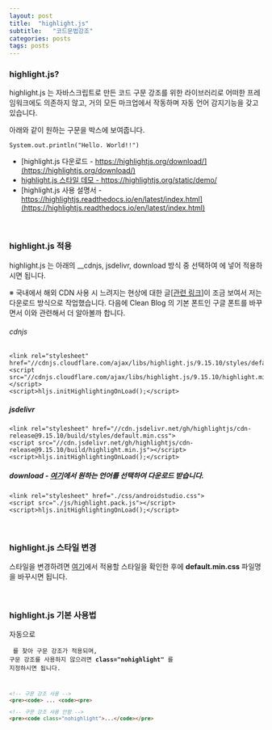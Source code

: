 ```yaml
---
layout: post
title:  "highlight.js"
subtitle:   "코드문법강조"
categories: posts
tags: posts
---
```


 

### highlight.js?

highlight.js 는 자바스크립트로 만든 코드 구문 강조를 위한 라이브러리로 어떠한 프레임워크에도 의존하지 않고, 거의 모든 마크업에서 작동하며 자동 언어 감지기능을 갖고 있습니다.

아래와 같이 원하는 구문을 박스에 보여줍니다.

```
System.out.println("Hello. World!!")
```

* [highlight.js 다운로드 - https://highlightjs.org/download/](https://highlightjs.org/download/)
* [highlight.js 스타일 데모 - https://highlightjs.org/static/demo/ ](https://highlightjs.org/static/demo/)
* [highlight.js 사용 설명서 - https://highlightjs.readthedocs.io/en/latest/index.html](https://highlightjs.readthedocs.io/en/latest/index.html)

 <br>

### highlight.js 적용

highlight.js 는 아래의 __cdnjs, jsdelivr, download 방식 중 선택하여 __<head>__ 에 넣어 적용하시면 됩니다.

※ 국내에서 해외 CDN 사용 시 느려지는 현상에 대한 글[[관련 링크](https://xetown.com/tips/793706)]이 조금 보여서 저는 다운로드 방식으로 작업했습니다. 다음에 Clean Blog 의 기본 폰트인 구글 폰트를 바꾸면서 이와 관련해서 더 알아볼까 합니다.

###### cdnjs

```
<link rel="stylesheet" href="//cdnjs.cloudflare.com/ajax/libs/highlight.js/9.15.10/styles/default.min.css">
<script src="//cdnjs.cloudflare.com/ajax/libs/highlight.js/9.15.10/highlight.min.js"></script>
<script>hljs.initHighlightingOnLoad();</script>
```

##### jsdelivr

```
<link rel="stylesheet" href="//cdn.jsdelivr.net/gh/highlightjs/cdn-release@9.15.10/build/styles/default.min.css">
<script src="//cdn.jsdelivr.net/gh/highlightjs/cdn-release@9.15.10/build/highlight.min.js"></script>
<script>hljs.initHighlightingOnLoad();</script>
```

##### download - [여기](https://highlightjs.org/download/)에서 원하는 언어를 선택하여 다운로드 받습니다.

```
<link rel="stylesheet" href="./css/androidstudio.css">
<script src="./js/highlight.pack.js"></script>
<script>hljs.initHighlightingOnLoad();</script>
```

 <br>

### highlight.js 스타일 변경

스타일을 변경하려면 [여기](https://highlightjs.org/static/demo/)에서 적용할 스타일을 확인한 후에 __default.min.css__ 파일명을 바꾸시면 됩니다.

 <br>

### highlight.js 기본 사용법

자동으로 __<pre><code>__ 를 찾아 구문 강조가 적용되며, 구문 강조를 사용하지 않으려면 __class="nohighlight"__ 를 지정하시면 됩니다.

```html
<!-- 구문 강조 사용 -->
<pre><code> ... <code><pre>

<!-- 구문 강조 사용 안함 -->
<pre><code class="nohighlight">...</code></pre>
```

<br>

   



















